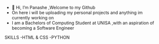 - 👋 Hi, I’m Panashe ,Welcome to my Github
- On here i will be uploading my personal projects and anything im currently working on
- I am a Bachelors of Computing Student at UNISA ,with an aspiration of becoming a Software Engineer

SKILLS 
-HTML & CSS
-PYTHON

